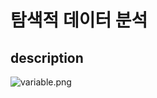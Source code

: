 # 탐색적 데이터 분석

## description

![variable.png](https://s3-us-west-2.amazonaws.com/secure.notion-static.com/78977758-4cbf-40f2-905d-30967edb2767/variable.png)
